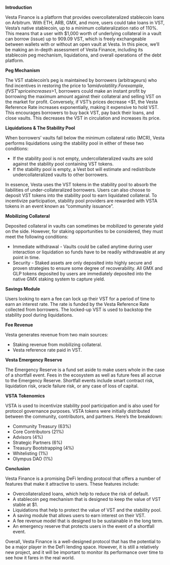 **Introduction**

Vesta Finance is a platform that provides overcollateralized stablecoin loans on Arbitrum. With ETH, ARB, GMX, and more, users could take loans in VST, Vesta’s native stablecoin, up to a minimum collateralization ratio of 110%. This means that a user with $1,000 worth of underlying collateral in a vault can borrow (issue) up to 909.09 VST, which is freely exchangeable between wallets with or without an open vault at Vesta. In this piece, we’ll be making an in-depth assessment of Vesta Finance, including its stablecoin peg mechanism, liquidations, and overall operations of the debt platform.


**Peg Mechanism**

The VST stablecoin’s peg is maintained by borrowers (arbitrageurs) who find incentives in restoring the price to $1 amid volatility. For example, if VST’s price increases >$1, borrowers could make an instant profit by borrowing the maximum amount against their collateral and selling VST on the market for profit. Conversely, if VST’s prices decrease <$1, the Vesta Reference Rate increases exponentially, making it expensive to hold VST. This encourages borrowers to buy back VST, pay back their loans, and close vaults. This decreases the VST in circulation and increases its price.


**Liquidations & The Stability Pool**

When borrowers’ vaults fall below the minimum collateral ratio (MCR), Vesta performs liquidations using the stability pool in either of these two conditions:

- If the stability pool is not empty, undercollateralized vaults are sold against the stability pool containing VST tokens.
- If the stability pool is empty, a Vest bot will estimate and redistribute undercollateralized vaults to other borrowers.
  
In essence, Vesta uses the VST tokens in the stability pool to absorb the liabilities of under-collateralized borrowers. Users can also choose to deposit VST tokens into the stability pool to earn liquidated collateral. To incentivize participation, stability pool providers are rewarded with VSTA tokens in an event known as “community issuance”.


**Mobilizing Collateral**

Deposited collateral in vaults can sometimes be mobilized to generate yield on the side. However, for staking opportunities to be considered, they must meet the following conditions:

- Immediate withdrawal - Vaults could be called anytime during user interaction or liquidation so funds have to be readily withdrawable at any point in time.
- Security - Staked assets are only deposited into highly secure and proven strategies to ensure some degree of recoverability.
All GMX and GLP tokens deposited by users are immediately deposited into the native GMX staking system to capture yield.


**Savings Module**

Users looking to earn a fee can lock up their VST for a period of time to earn an interest rate. The rate is funded by the Vesta Reference Rate collected from borrowers. The locked-up VST is used to backstop the stability pool during liquidations.


**Fee Revenue**

Vesta generates revenue from two main sources:

- Staking revenue from mobilizing collateral.
- Vesta reference rate paid in VST.


**Vesta Emergency Reserve**

The Emergency Reserve is a fund set aside to make users whole in the case of a shortfall event. Fees in the ecosystem as well as future fees all accrue to the Emergency Reserve. Shortfall events include smart contract risk, liquidation risk, oracle failure risk, or any case of loss of capital.


**VSTA Tokenomics**

VSTA is used to incentivize stability pool participation and is also used for protocol governance purposes. VSTA tokens were initially distributed between the community, contributors, and partners. Here’s the breakdown:

- Community Treasury (63%)
- Core Contributors (21%)
- Advisors (4%)
- Strategic Partners (6%)
- Treasury Bootstrapping (4%)
- Whitelisting (1%)
- Olympus DAO (1%)


**Conclusion**

Vesta Finance is a promising DeFi lending protocol that offers a number of features that make it attractive to users. These features include:

- Overcollateralized loans, which help to reduce the risk of default.
- A stablecoin peg mechanism that is designed to keep the value of VST stable at $1.
- Liquidations that help to protect the value of VST and the stability pool.
- A saving module that allows users to earn interest on their VST.
- A fee revenue model that is designed to be sustainable in the long term.
- An emergency reserve that protects users in the event of a shortfall event.
  
Overall, Vesta Finance is a well-designed protocol that has the potential to be a major player in the DeFi lending space. However, it is still a relatively new project, and it will be important to monitor its performance over time to see how it fares in the real world.

